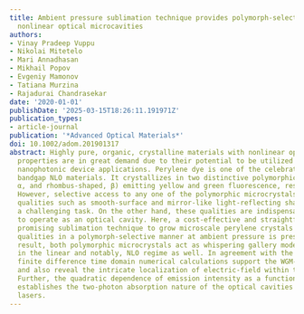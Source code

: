 ```yaml
---
title: Ambient pressure sublimation technique provides polymorph-selective perylene
  nonlinear optical microcavities
authors:
- Vinay Pradeep Vuppu
- Nikolai Mitetelo
- Mari Annadhasan
- Mikhail Popov
- Evgeniy Mamonov
- Tatiana Murzina
- Rajadurai Chandrasekar
date: '2020-01-01'
publishDate: '2025-03-15T18:26:11.191971Z'
publication_types:
- article-journal
publication: '*Advanced Optical Materials*'
doi: 10.1002/adom.201901317
abstract: Highly pure, organic, crystalline materials with nonlinear optical (NLO)
  properties are in great demand due to their potential to be utilized in miniaturized
  nanophotonic device applications. Perylene dye is one of the celebrated near-direct
  bandgap NLO materials. It crystallizes in two distinctive polymorphic forms (square-shaped,
  α, and rhombus-shaped, β) emitting yellow and green fluorescence, respectively.
  However, selective access to any one of the polymorphic microcrystals possessing
  qualities such as smooth-surface and mirror-like light-reflecting sharp edges is
  a challenging task. On the other hand, these qualities are indispensable for a microcrystal
  to operate as an optical cavity. Here, a cost-effective and straightforward, yet
  promising sublimation technique to grow microscale perylene crystals with the above
  qualities in a polymorph-selective manner at ambient pressure is presented. As a
  result, both polymorphic microcrystals act as whispering gallery mode (WGM) cavities
  in the linear and notably, NLO regime as well. In agreement with the experiments,
  finite difference time domain numerical calculations support the WGM-cavity-type
  and also reveal the intricate localization of electric-field within these cavities.
  Further, the quadratic dependence of emission intensity as a function of laser power
  establishes the two-photon absorption nature of the optical cavities pumped by infrared
  lasers.
---
```

